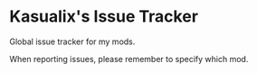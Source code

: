 # Kasualix's Issue Tracker
Global issue tracker for my mods.

When reporting issues, please remember to specify which mod.
